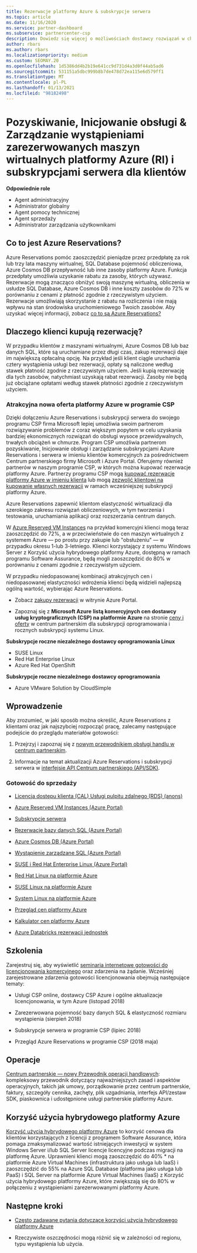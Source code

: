 ```yaml
---
title: Rezerwacje platformy Azure & subskrypcje serwera
ms.topic: article
ms.date: 11/16/2020
ms.service: partner-dashboard
ms.subservice: partnercenter-csp
description: Dowiedz się więcej o możliwościach dostawcy rozwiązań w chmurze, aby uzyskać, zainicjować i zarządzać rezerwacjami platformy Azure oraz subskrypcjami serwera dla klientów.
author: rbars
ms.author: rbars
ms.localizationpriority: medium
ms.custom: SEOMAY.20
ms.openlocfilehash: 1d5386dd4b2b19e641cc9d731d4a3d0f44ab5ad6
ms.sourcegitcommit: 531151a5dbc999b8b7de478d72ea115e6d579ff1
ms.translationtype: MT
ms.contentlocale: pl-PL
ms.lasthandoff: 01/13/2021
ms.locfileid: "98182498"
---
```

# <a name="acquire-provision--manage-azure-reserved-vm-instances-ri--server-subscriptions-for-customers"></a>Pozyskiwanie, Inicjowanie obsługi & Zarządzanie wystąpieniami zarezerwowanych maszyn wirtualnych platformy Azure (RI) i subskrypcjami serwera dla klientów


**Odpowiednie role**

- Agent administracyjny
- Administrator globalny
- Agent pomocy technicznej
- Agent sprzedaży
- Administrator zarządzania użytkownikami


## <a name="what-are-azure-reservations"></a>Co to jest Azure Reservations?

Azure Reservations pomóc zaoszczędzić pieniądze przez przedpłatę za rok lub trzy lata maszyny wirtualnej, SQL Database pojemność obliczeniowa, Azure Cosmos DB przepływność lub inne zasoby platformy Azure. Funkcja przedpłaty umożliwia uzyskanie rabatu za zasoby, których używasz. Rezerwacje mogą znacząco obniżyć swoją maszynę wirtualną, obliczenia w usłudze SQL Database, Azure Cosmos DB i inne koszty zasobów do 72% w porównaniu z cenami z płatność zgodnie z rzeczywistym użyciem. Rezerwacje umożliwiają skorzystanie z rabatu na rozliczenia i nie mają wpływu na stan środowiska uruchomieniowego Twoich zasobów. Aby uzyskać więcej informacji, zobacz [co to są Azure Reservations?](/azure/billing/billing-save-compute-costs-reservations)

## <a name="why-should-customers-buy-a-reservation"></a>Dlaczego klienci kupują rezerwację?

W przypadku klientów z maszynami wirtualnymi, Azure Cosmos DB lub baz danych SQL, które są uruchamiane przez długi czas, zakup rezerwacji daje im największą opłacalną opcję. Na przykład jeśli klient ciągle uruchamia cztery wystąpienia usługi bez rezerwacji, opłaty są naliczone według stawek płatność zgodnie z rzeczywistym użyciem. Jeśli kupią rezerwację dla tych zasobów, natychmiast uzyskają rabat rezerwacji. Zasoby nie będą już obciążane opłatami według stawek płatności zgodnie z rzeczywistym użyciem.

### <a name="compelling-new-azure-offer-in-csp"></a>Atrakcyjna nowa oferta platformy Azure w programie CSP

Dzięki dołączeniu Azure Reservations i subskrypcji serwera do swojego programu CSP firma Microsoft lepiej umożliwia swoim partnerom rozwiązywanie problemów z coraz większym popytem w celu uzyskania bardziej ekonomicznych rozwiązań do obsługi wysoce przewidywalnych, trwałych obciążeń w chmurze. Program CSP umożliwia partnerom pozyskiwanie, Inicjowanie obsługi i zarządzanie subskrypcjami Azure Reservations i serwera w imieniu klientów komercyjnych za pośrednictwem Centrum partnerskiego firmy Microsoft i Azure Portal.
Oferujemy również partnerów w naszym programie CSP, w których można kupować rezerwacje platformy Azure. Partnerzy programu CSP mogą [kupować rezerwacje platformy Azure w imieniu klienta](azure-reservations-buying.md) lub mogą [zezwolić klientowi na kupowanie własnych rezerwacji](give-customers-permission.md) w ramach wcześniejszej subskrypcji platformy Azure.

Azure Reservations zapewnić klientom elastyczność wirtualizacji dla szerokiego zakresu rozwiązań obliczeniowych, w tym tworzenia i testowania, uruchamiania aplikacji oraz rozszerzania centrum danych.

W [Azure Reserved VM Instances](https://azure.microsoft.com/pricing/reserved-vm-instances/) na przykład komercyjni klienci mogą teraz zaoszczędzić do 72%, a w przeciwieństwie do cen maszyn wirtualnych z systemem Azure — po prostu przy zakupie lub "obsłużeniu" — w przypadku okresu 1-lub 3-letniego. Klienci korzystający z systemu Windows Server z Korzyść użycia hybrydowego platformy Azure, dostępną w ramach programu Software Assurance, będą mogli zaoszczędzić do 80% w porównaniu z cenami zgodnie z rzeczywistym użyciem.

W przypadku niedopasowanej kombinacji atrakcyjnych cen i niedopasowanej elastyczności wdrożenia klienci będą widzieli najlepszą ogólną wartość, wybierając Azure Reservations.

- Zobacz [zakupy rezerwacji](/azure/cost-management-billing/reservations/prepare-buy-reservation#purchase-reservations) w witrynie Azure Portal.

- Zapoznaj się z **Microsoft Azure** **listą komercyjnych cen dostawcy usług kryptograficznych (CSP) na platformie Azure** na stronie [ceny i oferty](https://partner.microsoft.com/dashboard/sell/pricingandoffers) w centrum partnerskim dla subskrypcji oprogramowania i rocznych subskrypcji systemu Linux.


 
**Subskrypcje roczne niezależnego dostawcy oprogramowania Linux**

- SUSE Linux
- Red Hat Enterprise Linux
- Azure Red Hat OpenShift

**Subskrypcje roczne niezależnego dostawcy oprogramowania**

- Azure VMware Solution by CloudSimple

## <a name="getting-started"></a>Wprowadzenie

Aby zrozumieć, w jaki sposób można określić, Azure Reservations z klientami oraz jak najszybciej rozpocząć pracę, zalecamy następujące podejście do przeglądu materiałów gotowości:

1. Przejrzyj i zapoznaj się z [nowym przewodnikiem obsługi handlu w centrum partnerskim](https://partner.microsoft.com/resources/detail/partner-center-new-commerce-operations-guide-pdf).

2. Informacje na temat aktualizacji Azure Reservations i subskrypcji serwera w [interfejsie API Centrum partnerskiego (API/SDK)](/partner-center/develop/purchase-azure-reserved-vm-instances).


### <a name="sales-readiness"></a>Gotowość do sprzedaży

- [Licencja dostępu klienta (CAL) Usługi pulpitu zdalnego (RDS) (anons)](https://cloudblogs.microsoft.com/windowsserver/2018/10/03/remote-desktop-services-2019-generally-available-with-windows-server-2019/)

- [Azure Reserved VM Instances (Azure Portal)](/azure/virtual-machines/windows/prepay-reserved-vm-instances)

- [Subskrypcje serwera](./csp-software-subscriptions.md)

- [Rezerwacje bazy danych SQL (Azure Portal)](/azure/sql-database/sql-database-reserved-capacity)

- [Azure Cosmos DB (Azure Portal)](/azure/cosmos-db/cosmos-db-reserved-capacity)

- [Wystąpienie zarządzane SQL (Azure Portal)](/azure/sql-database/sql-database-managed-instance)

- [SUSE i Red Hat Enterprise Linux (Azure Portal)](/azure/virtual-machines/linux/prepay-suse-software-charges)

- [Red Hat Linux na platformie Azure](https://azure.com/redhat)

- [SUSE Linux na platformie Azure](https://azure.microsoft.com/overview/linux-on-azure/suse/)

- [System Linux na platformie Azure](https://azure.microsoft.com/overview/linux-on-azure/)

- [Przegląd cen platformy Azure](https://azure.microsoft.com/pricing/)

- [Kalkulator cen platformy Azure](https://azure.microsoft.com/pricing/calculator)

- [Azure Databricks rezerwacji jednostek](/azure/billing/billing-prepay-databricks-reserved-capacity)


## <a name="training"></a>Szkolenia

Zarejestruj się, aby wyświetlić [seminaria internetowe gotowości do licencjonowania komercyjnego](https://commercial-licensing.eventbuilder.com/FY2019_ALL) oraz zdarzenia na żądanie.
Wcześniej zarejestrowane zdarzenia gotowości licencjonowania obejmują następujące tematy:

- Usługi CSP online, dostawcy CSP Azure i ogólne aktualizacje licencjonowania, w tym Azure (listopad 2018)

- Zarezerwowana pojemność bazy danych SQL & elastyczność rozmiaru wystąpienia (sierpień 2018)

- Subskrypcje serwera w programie CSP (lipiec 2018)

- Przegląd Azure Reservations w programie CSP (2018 maja)

## <a name="operations"></a>Operacje

[Centrum partnerskie — nowy Przewodnik operacji handlowych](https://partner.microsoft.com/resources/detail/partner-center-new-commerce-operations-guide-pdf): kompleksowy przewodnik dotyczący najważniejszych zasad i aspektów operacyjnych, takich jak umowy, porządkowanie przez centrum partnerskie, faktury, szczegóły cennika, zachęty, plik uzgadniania, interfejs API/zestaw SDK, piaskownica i udostępnione usługi partnerskie platformy Azure.

## <a name="azure-hybrid-benefit"></a>Korzyść użycia hybrydowego platformy Azure

[Korzyść użycia hybrydowego platformy Azure](https://azure.microsoft.com/pricing/hybrid-benefit) to korzyść cenowa dla klientów korzystających z licencji z programem Software Assurance, która pomaga zmaksymalizować wartość istniejących inwestycji w system Windows Server i/lub SQL Server licencje licencyjne podczas migracji na platformę Azure. Uprawnieni klienci mogą zaoszczędzić do 40% * na platformie Azure Virtual Machines (infrastruktura jako usługa lub IaaS) i zaoszczędzić do 55% na Azure SQL Database (platforma jako usługa lub PaaS) i SQL Server na platformie Azure Virtual Machines (IaaS) z Korzyść użycia hybrydowego platformy Azure, które zwiększają się do 80% w połączeniu z wystąpieniami zarezerwowanymi platformy Azure.

## <a name="next-steps"></a>Następne kroki

- [Często zadawane pytania dotyczące korzyści użycia hybrydowego platformy Azure](https://azure.microsoft.com/pricing/hybrid-benefit/faq/)

* Rzeczywiste oszczędności mogą różnić się w zależności od regionu, typu wystąpienia lub użycia.